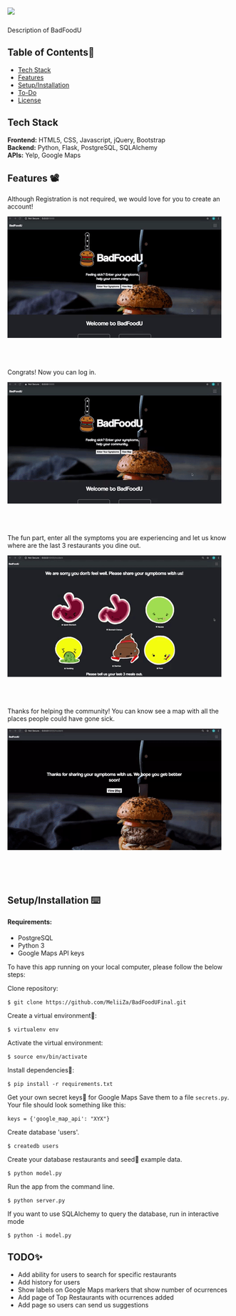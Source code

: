 # <img src="static/images/BFUheader.jpg">

Description of BadFoodU

## Table of Contents🐛

* [Tech Stack](#tech-stack)
* [Features](#features)
* [Setup/Installation](#installation)
* [To-Do](#future)
* [License](#license)

## <a name="tech-stack"></a>Tech Stack

__Frontend:__ HTML5, CSS, Javascript, jQuery, Bootstrap <br/>
__Backend:__ Python, Flask, PostgreSQL, SQLAlchemy <br/>
__APIs:__ Yelp, Google Maps <br/>

## <a name="features"></a>Features 📽

Although Registration is not required, we would love for you to create an account!

![Register](/static/images/gifs/Registration.gif)

<br/><br/><br/>
Congrats! Now you can log in.

![LogIn](/static/images/gifs/Login.gif)

<br/><br/><br/>
The fun part, enter all the symptoms you are experiencing and let us know where are the last 3 restaurants you dine out.

![Symptoms](/static/images/gifs/Symptoms.gif)

<br/><br/><br/>
Thanks for helping the community! You can know see a map with all the places people could have gone sick.

![Map](/static/images/gifs/Map.gif)

<br/><br/><br/>

## <a name="installation"></a>Setup/Installation ⌨️

#### Requirements:

- PostgreSQL
- Python 3
- Google Maps API keys

To have this app running on your local computer, please follow the below steps:

Clone repository:
```
$ git clone https://github.com/MeliiZa/BadFoodUFinal.git
```
Create a virtual environment🔮:
```
$ virtualenv env
```
Activate the virtual environment:
```
$ source env/bin/activate
```
Install dependencies🔗:
```
$ pip install -r requirements.txt
```

Get your own secret keys🔑 for Google Maps
Save them to a file `secrets.py`. Your file should look something like this:
```
keys = {'google_map_api': "XYX"}
```
Create database 'users'.
```
$ createdb users
```
Create your database restaurants and seed🌱 example data.
```
$ python model.py
```
Run the app from the command line.
```
$ python server.py
```
If you want to use SQLAlchemy to query the database, run in interactive mode
```
$ python -i model.py
```

## <a name="future"></a>TODO✨
* Add ability for users to search for specific restaurants
* Add history for users
* Show labels on Google Maps markers that show number of ocurrences
* Add page of Top Restaurants with ocurrences added
* Add page so users can send us suggestions

